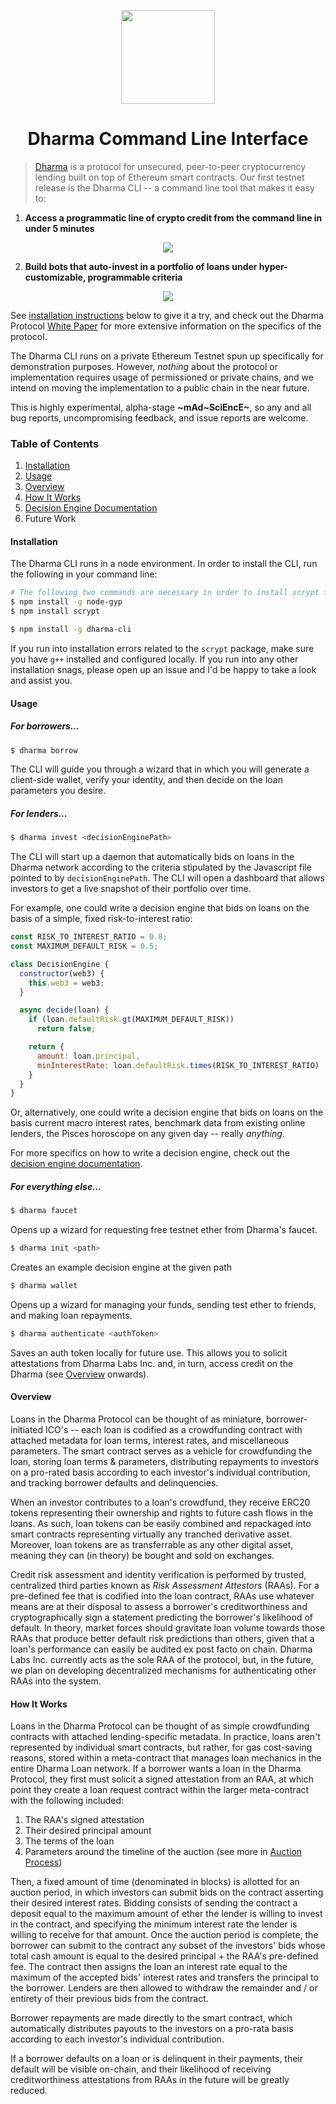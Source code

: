 <p align="center">
  <img height='150px' src="https://s3-us-west-2.amazonaws.com/dharma-cli-gifs/DharmaGold.png" />
</p>


<h1 align="center">Dharma Command Line Interface</h1>

> [Dharma](https://dharma.io) is a protocol for unsecured, peer-to-peer cryptocurrency lending built on top of Ethereum smart contracts.  Our first testnet release is the Dharma CLI -- a command line tool that makes it easy to:
1. **Access a programmatic line of crypto credit from the command line in under 5 minutes**

<p align="center">
  <img src="https://s3-us-west-2.amazonaws.com/dharma-cli-gifs/BorrowerCLIFast.gif" />
</p>

2. **Build bots that auto-invest in a portfolio of loans under hyper-customizable, programmable criteria**

<p align="center">
  <img src="https://s3-us-west-2.amazonaws.com/dharma-cli-gifs/InvestorCLIFast.gif" />
</p>


See [installation instructions](#installation) below to give it a try, and check out the Dharma Protocol [White Paper](https://dharma.io/whitepaper) for more extensive information on the specifics of the protocol.  

The Dharma CLI runs on a private Ethereum Testnet spun up specifically for demonstration purposes.  However, _nothing_ about the protocol or implementation requires usage of permissioned or private chains, and we intend on moving the implementation to a public chain in the near future.  

This is highly experimental, alpha-stage **~mAd~SciEncE~**, so any and all bug reports, uncompromising feedback, and issue reports are welcome.  

### Table of Contents
1. [Installation](#installation)
2. [Usage](#usage)
2. [Overview](#overview)
3. [How It Works](#how-it-works)
4. [Decision Engine Documentation](#decision-engine)
5. Future Work


#### Installation
The Dharma CLI runs in a node environment.  In order to install the CLI, run the following in your command line:
```bash
# The following two commands are necessary in order to install scrypt for the first time
$ npm install -g node-gyp
$ npm install scrypt

$ npm install -g dharma-cli
```

If you run into installation errors related to the `scrypt` package, make sure you have `g++` installed and configured locally.  If you run into any other installation snags, please open up an issue and I'd be happy to take a look and assist you.

#### Usage

##### For borrowers...
```bash
$ dharma borrow
```

The CLI will guide you through a wizard that in which you will generate a client-side wallet, verify your identity, and then decide on the loan parameters you desire.

##### For lenders...
```bash
$ dharma invest <decisionEnginePath>
```

The CLI will start up a daemon that automatically bids on loans in the Dharma network according to the criteria stipulated by the Javascript file pointed to by `decisionEnginePath`.  The CLI will open a dashboard that allows investors to get a live snapshot of their portfolio over time.

For example, one could write a decision engine that bids on loans on the basis of a simple, fixed risk-to-interest ratio:

```javascript
const RISK_TO_INTEREST_RATIO = 0.8;
const MAXIMUM_DEFAULT_RISK = 0.5;

class DecisionEngine {
  constructor(web3) {
    this.web3 = web3;
  }

  async decide(loan) {
    if (loan.defaultRisk.gt(MAXIMUM_DEFAULT_RISK))
      return false;

    return {
      amount: loan.principal,
      minInterestRate: loan.defaultRisk.times(RISK_TO_INTEREST_RATIO)
    }
  }
}
```

Or, alternatively, one could write a decision engine that bids on loans on the basis current macro interest rates, benchmark data from existing online lenders, the Pisces horoscope on any given day -- really _anything_.

For more specifics on how to write a decision engine, check out the [decision engine documentation](#decision-engine-documentation).

##### For everything else...


```bash
$ dharma faucet
```

Opens up a wizard for requesting free testnet ether from Dharma's faucet.

```bash
$ dharma init <path>
```

Creates an example decision engine at the given path

```bash
$ dharma wallet
```

Opens up a wizard for managing your funds, sending test ether to friends,
and making loan repayments.

```bash
$ dharma authenticate <authToken>
```

Saves an auth token locally for future use.  This allows you to solicit attestations from Dharma Labs Inc. and, in turn, access credit on the Dharma (see [Overview](#overview) onwards).


#### Overview
Loans in the Dharma Protocol can be thought of as miniature, borrower-initiated ICO's -- each loan is codified as a crowdfunding contract with attached metadata for loan terms, interest rates, and miscellaneous parameters.  The smart contract serves as a vehicle for crowdfunding the loan, storing loan terms & parameters, distributing repayments to investors on a pro-rated basis according to each investor's individual contribution, and tracking borrower defaults and delinquencies.

When an investor contributes to a loan's crowdfund, they receive ERC20 tokens representing their ownership and rights to future cash flows in the loans.  As such, loan tokens can be easily combined and repackaged into smart contracts representing virtually any tranched derivative asset.  Moreover, loan tokens are as transferrable as any other digital asset, meaning they can (in theory) be bought and sold on exchanges.

Credit risk assessment and identity verification is performed by trusted, centralized third parties known as _Risk Assessment Attestors_ (RAAs).  For a pre-defined fee that is codified into the loan contract, RAAs use whatever means are at their disposal to assess a borrower's creditworthiness and cryptographically sign a statement predicting the borrower's likelihood of default.  In theory, market forces should gravitate loan volume towards those RAAs that produce better default risk predictions than others, given that a loan's performance can easily be audited ex post facto on chain.  Dharma Labs Inc. currently acts as the sole RAA of the protocol, but, in the future, we plan on developing decentralized mechanisms for authenticating other RAAs into the system.


#### How It Works

Loans in the Dharma Protocol can be thought of as simple crowdfunding contracts with attached lending-specific metadata.  In practice, loans aren't represented by individual smart contracts, but rather, for gas cost-saving reasons, stored within a meta-contract that manages loan mechanics in the entire Dharma Loan network.  If a borrower wants a loan in the Dharma Protocol, they first must solicit a signed attestation from an RAA, at which point they create a loan request contract within the larger meta-contract with the following included:
1. The RAA's signed attestation
2. Their desired principal amount
3. The terms of the loan
4. Parameters around the timeline of the auction (see more in [Auction Process](#auction-process))

Then, a fixed amount of time (denominated in blocks) is allotted for an auction period, in which investors can submit bids on the contract asserting their desired interest rates.  Bidding consists of sending the contract a deposit equal to the maximum amount of ether the lender is willing to invest in the contract, and specifying the minimum interest rate the lender is willing to receive for that amount. Once the auction period is complete, the borrower can submit to the contract any subset of the investors' bids whose total cash amount is equal to the desired principal + the RAA's pre-defined fee. The contract then assigns the loan an interest rate equal to the maximum of the accepted bids' interest rates and transfers the principal to the borrower.  Lenders are then allowed to withdraw the remainder and / or entirety of their previous bids from the contract.

Borrower repayments are made directly to the smart contract, which automatically distributes payouts to the investors on a pro-rata basis according to each investor's individual contribution.

If a borrower defaults on a loan or is delinquent in their payments, their default will be visible on-chain, and their likelihood of receiving creditworthiness attestations from RAAs in the future will be greatly reduced.    
